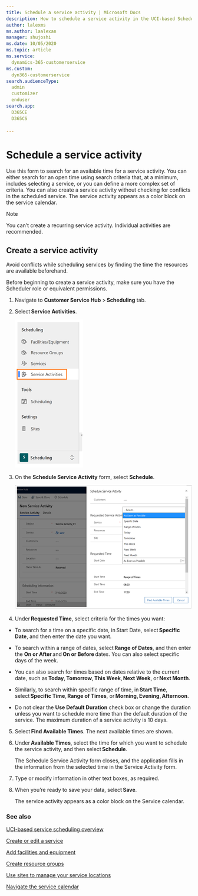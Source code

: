 ```yaml
---
title: Schedule a service activity | Microsoft Docs
description: How to schedule a service activity in the UCI-based Scheduling Service for Dynamics 365 Customer Service.
author: lalexms
ms.author: laalexan
manager: shujoshi
ms.date: 10/05/2020
ms.topic: article
ms.service: 
  dynamics-365-customerservice
ms.custom: 
  dyn365-customerservice
search.audienceType: 
  admin
  customizer
  enduser
search.app: 
  D365CE
  D365CS
  
---
```


# Schedule a service activity

Use this form to search for an available time for a service activity. You can either search for an open time using search criteria that, at a minimum, includes selecting a service, or you can define a more complex set of criteria. You can also create a service activity without checking for conflicts in the scheduled service. The service activity appears as a color block on the service calendar.

> [!Note]
> You can’t create a recurring service activity. Individual activities are recommended.

## Create a service activity
Avoid conflicts while scheduling services by finding the time the resources are available beforehand. 

Before beginning to create a service activity, make sure you have the Scheduler role or equivalent permissions. 

1. Navigate to **Customer Service Hub** > **Scheduling** tab.

2. Select **Service Activities**. 

   ![Select Service Activities](media/uci-service-activities.png "Select Service Activities on the Scheduling tab")

3. On the **Schedule Service Activity** form, select **Schedule**.

   ![Schedule a service activity](media/uci-schedule-service-activity.png "Schedule a service activity")
   
4. Under **Requested Time**, select criteria for the times you want:
  - To search for a time on a specific date, in Start Date, select **Specific Date**, and then enter the date you want.
  
  - To search within a range of dates, select **Range of Dates**, and then enter the **On or After** and **On or Before** dates. You can also select specific days of the week. 

  - You can also search for times based on dates relative to the current date, such as **Today**, **Tomorrow**, **This Week**, **Next Week**, or **Next Month**. 

  - Similarly, to search within specific range of time, in **Start Time**, select **Specific Time**, **Range of Times**, or **Morning, Evening, Afternoon**. 

  - Do not clear the **Use Default Duration** check box or change the duration unless you want to schedule more time than the default duration of the service. The maximum duration of a service activity is 10 days. 

5. Select **Find Available Times**. The next available times are shown. 

6. Under **Available Times**, select the time for which you want to schedule the service activity, and then select **Schedule**. 

    The Schedule Service Activity form closes, and the application fills in the information from the selected time in the Service Activity form. 

7. Type or modify information in other text boxes, as required.

8. When you’re ready to save your data, select **Save**. 

   The service activity appears as a color block on the Service calendar. 
   
### See also  

[UCI-based service scheduling overview](uci-scheduling-overview.md)

[Create or edit a service](uci-create-edit-service.md)

[Add facilities and equipment](uci-add-facilities-equipment.md)

[Create resource groups](uci-create-resource-groups.md)

[Use sites to manage your service locations](uci-create-sites.md)

[Navigate the service calendar](uci-navigate-service-calendar.md)

 

 
